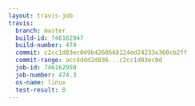 ```yaml
---
layout: travis-job
travis:
  branch: master
  build-id: 746162947
  build-number: 474
  commit: c2cc1d83ec0d9b4260568124ed24233e360cb2ff
  commit-range: acc4ddd2d836...c2cc1d83ec0d
  job-id: 746162950
  job-number: 474.3
  os-name: linux
  test-result: 0
---
```

